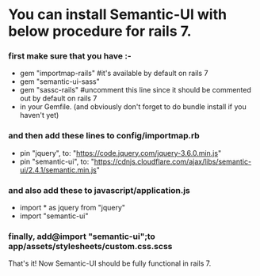 # You can install Semantic-UI with below procedure for rails 7.

### first make sure that you have :-

- gem "importmap-rails" #it's available by default on rails 7
- gem "semantic-ui-sass"
- gem "sassc-rails" #uncomment this line since it should be commented out by default on rails 7
- in your Gemfile. (and obviously don't forget to do bundle install if you haven't yet)

### and then add these lines to config/importmap.rb

- pin "jquery", to: "https://code.jquery.com/jquery-3.6.0.min.js"
- pin "semantic-ui", to: "https://cdnjs.cloudflare.com/ajax/libs/semantic-ui/2.4.1/semantic.min.js"

### and also add these to javascript/application.js

- import \* as jquery from "jquery"
- import "semantic-ui"

### finally, add@import "semantic-ui";to app/assets/stylesheets/custom.css.scss

That's it! Now Semantic-UI should be fully functional in rails 7.
